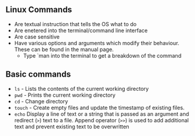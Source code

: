 ## Linux Commands
  - Are textual instruction that tells the OS what to do
  - Are enetered into the terminal/command line interface
  - Are case sensitive
  - Have various options and arguments which modify their behaviour. These can be found in the manual page.
    - Type `man <command> into the terminal to get a breakdown of the command

## Basic commands
  - `ls` - Lists the contents of the current working directory
  - `pwd` - Prints the current working directory
  - `cd` - Change directory
  - `touch` - Create empty files and update the timestamp of existing files.
  - `echo` Display a line of text or a string that is passed as an argument and redirect (`>`) text to a file. Append operator (`>>`) is used to add additional text and prevent existing text to be overwritten
           
